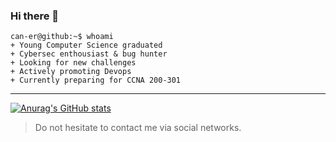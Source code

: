 ### Hi there 👋 

```
can-er@github:~$ whoami
+ Young Computer Science graduated
+ Cybersec enthousiast & bug hunter
+ Looking for new challenges
+ Actively promoting Devops
+ Currently preparing for CCNA 200-301
```
<!-- 
 - :mortar_board: Young Computer Science graduated
 - :computer: Cybersec enthousiast & bug hunter
 - :books: Looking for new challenges
 - :globe_with_meridians: Actively promoting Devops
 - :open_book: Currently preparing for CCNA 200-301
-->
-------------------------------------------------
[![Anurag's GitHub stats](https://github-readme-stats.vercel.app/api?username=can-er&show_icons=true&theme=chartreuse-dark)](https://github.com/anuraghazra/github-readme-stats)
> Do not hesitate to contact me via social networks.

<br>

<!--
**can-er/can-er** is a ✨ _special_ ✨ repository because its `README.md` (this file) appears on your GitHub profile.

Here are some ideas to get you started:

- 🔭 I’m currently working on ...
- 🌱 I’m currently learning ...
- 👯 I’m looking to collaborate on ...
- 🤔 I’m looking for help with ...
- 💬 Ask me about ...
- 📫 How to reach me: ...
- 😄 Pronouns: ...
- ⚡ Fun fact: ...
-->
